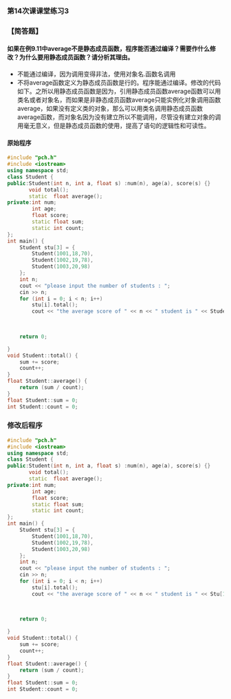 ### 第14次课课堂练习3  

### 【简答题】

#### 如果在例9.11中average不是静态成员函数，程序能否通过编译？需要作什么修改？为什么要用静态成员函数？请分析其理由。

- 不能通过编译，因为调用变得非法，使用对象名.函数名调用
- 不将average函数定义为静态成员函数是行的。程序能通过编译。修改的代码如下。之所以用静态成员函数是因为，引用静态成员函数average函数可以用类名或者对象名，而如果是非静态成员函数average只能实例化对象调用函数average，如果没有定义类的对象，那么可以用类名调用静态成员函数average函数，而对象名因为没有建立所以不能调用，尽管没有建立对象的调用毫无意义，但是静态成员函数的使用，提高了语句的逻辑性和可读性。

#### 原始程序

```c++
#include "pch.h"
#include <iostream>
using namespace std;
class Student {
public:Student(int n, int a, float s) :num(n), age(a), score(s) {}
	   void total();
	   static  float average();
private:int num;
		int age;
		float score;
		static float sum;
		static int count;
};
int main() {
	Student stu[3] = {
		Student(1001,18,70),
		Student(1002,19,78),
		Student(1003,20,98)
	};
	int n;
	cout << "please input the number of students : ";
	cin >> n;
	for (int i = 0; i < n; i++)
		stu[i].total();
		cout << "the average score of " << n << " student is " << Student::average() << endl;
		
	

	return 0;

}
void Student::total() {
	sum += score;
	count++;
}
float Student::average() {
	return (sum / count);
}
float Student::sum = 0;
int Student::count = 0;
```

### 修改后程序

```c++
#include "pch.h"
#include <iostream>
using namespace std;
class Student {
public:Student(int n, int a, float s) :num(n), age(a), score(s) {}
	   void total();
	   static  float average();
private:int num;
		int age;
		float score;
		static float sum;
		static int count;
};
int main() {
	Student stu[3] = {
		Student(1001,18,70),
		Student(1002,19,78),
		Student(1003,20,98)
	};
	int n;
	cout << "please input the number of students : ";
	cin >> n;
	for (int i = 0; i < n; i++)
		stu[i].total();
		cout << "the average score of " << n << " student is " << Stu[1].average() << endl;//用stud对象数组调用average函数（非静态成员函数）
		
	

	return 0;

}
void Student::total() {
	sum += score;
	count++;
}
float Student::average() {
	return (sum / count);
}
float Student::sum = 0;
int Student::count = 0;
```


